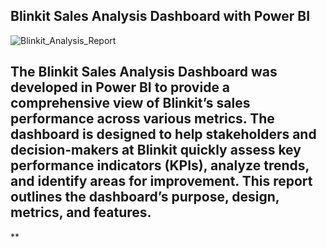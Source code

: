 ## Blinkit Sales Analysis Dashboard with Power BI
![Blinkit_Analysis_Report](https://github.com/user-attachments/assets/ef586fa9-9a03-49d7-87a8-6540bd54066d)

## The Blinkit Sales Analysis Dashboard was developed in Power BI to provide a comprehensive view of Blinkit’s sales performance across various metrics. The dashboard is designed to help stakeholders and decision-makers at Blinkit quickly assess key performance indicators (KPIs), analyze trends, and identify areas for improvement. This report outlines the dashboard’s purpose, design, metrics, and features.
** 




